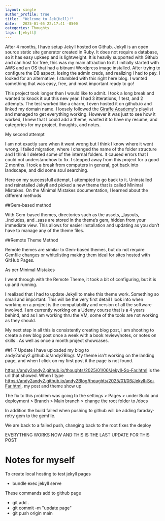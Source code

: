 ```yaml
---
layout: single
author_profile: true
title:  "Welcome to Jek(Hell)!"
date:   2025-01-05 22:17:41 -0500
categories: Thoughts
tags: [jekyll]
---
```


After 4 months, I have setup Jekyll hosted on Github. Jekyll is an open source static site generator created in Ruby.
It does not require a database, so it has easy upkeep and is lightweight. It is heavily supported with Github and can host for free,
this was my main attraction to it. I initially started with AWS and an OS that had a bitnami Wordpress image installed. After trying to configure the DB aspect,
losing the admin creds, and realizing I had to pay. I looked for an alternative, I stumbled with this right here blog. I wanted something that was easy, free, and
most important ready to go!

This project took longer than I would like to admit. I took a long break and wanted to knock it out this new year. I had 3 itterations, 1 test, and 2 attempts.
The test worked like a charm, I even hosted it on github.io and linked my domain name. I loosely followed the [Giraffe Academy's](https://www.youtube.com/watch?v=T1itpPvFWHI&list=PLLAZ4kZ9dFpOPV5C5Ay0pHaa0RJFhcmcB&ab_channel=GiraffeAcademy) playlist and managed to get everything working.
However it was just to see how it worked, I knew that I could add a theme, wanted it to have my resume, and categories for my project, thoughts, and notes.

My second attempt

I am not exactly sure when it went wrong but I think I know where it went wrong.
I failed migration, where I changed the name of the folder structure and I think I deleted some of the internal folders. It caused errors that I could not understandhow to fix. I stepped away from this project for a good 2 months. I took a break from computers in general, got back into landscape, and did some soul searching.

Here on my successfull attempt, I attempted to go back to it. Uninstalled and reinstalled Jekyll and picked a new theme that is called Minimal Mistakes. 
On the Minimal Mistakes documentation, I learned about the different methods

##Gem-based method

With Gem-based themes, directories such as the assets, _layouts, _includes, and _sass are stored in the theme’s gem, hidden from your immediate view. This allows for easier installation and updating as you don’t have to manage any of the theme files.

##Remote Theme Method

Remote themes are similar to Gem-based themes, but do not require Gemfile changes or whitelisting making them ideal for sites hosted with GitHub Pages.

As per Minimal Mistakes

I went through with the Remote Theme, it took a bit of configuring, but it is up and running.

I realized that I had to update Jekyll to make this theme work. Something so small and important. This will be the very first detail I look into when working on a project is the compatiability and version of all the software involved. I am currently working on a Udemy course that is a 4 years behind, and as I am working thru the VM, some of the tools are not working as they should. 

My next step in all this is consistently creating blog post, I am shooting to create a new blog post once a week with a book review/notes, or notes on skills . As well as once a month project showcases.

##1-7 Update 
I have uploaded my blog to andy2andy2.github.io/andy2Blog/. My theme isn't working on the landing page, and when I click on my first post it the page is not found.

https://andy2andy2.github.io/thoughts/2025/01/06/Jekyll-So-Far.html is the url that showed. When I type
https://andy2andy2.github.io/andy2Blog/thoughts/2025/01/06/Jekyll-So-Far.html, my post and theme show up

The fix to this problem was going to the settings > Pages > under Build and deployment > Branch > Main branch > change the root folder to /docs

In addition the build failed when pushing to github will be adding faraday-retry gem to the gemfile.

We are back to a failed push, changing back to the root fixes the deploy

EVERYTHING WORKS NOW AND THIS IS THE LAST UPDATE FOR THIS POST

Notes for myself
================

To create local hosting to test jekyll pages

- bundle exec jekyll serve 

These commands add to github page

- git add .
- git commit -m "update page"
- git push origin main


